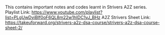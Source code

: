 This contains important notes and codes learnt in Strivers A2Z series.
Playlist Link: https://www.youtube.com/playlist?list=PLgUwDviBIf0oF6QL8m22w1hIDC1vJ_BHz
A2Z Strivers Sheet Link: https://takeuforward.org/strivers-a2z-dsa-course/strivers-a2z-dsa-course-sheet-2/
